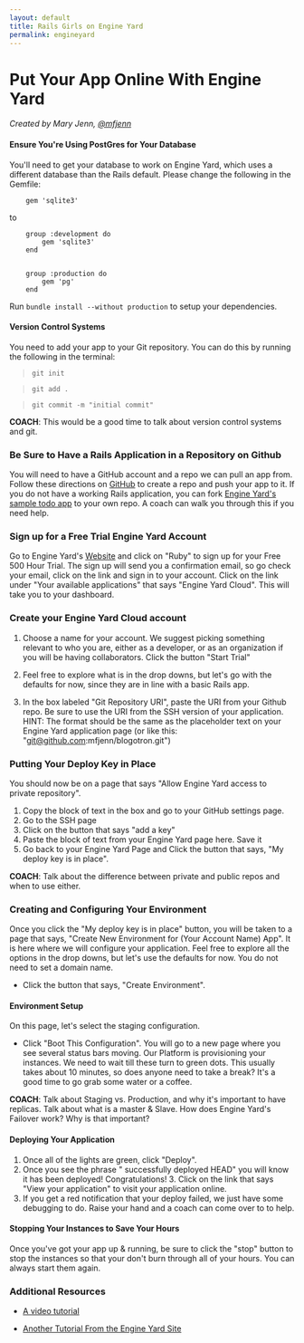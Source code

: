 ```yaml
---
layout: default
title: Rails Girls on Engine Yard
permalink: engineyard
---
```


# Put Your App Online With Engine Yard

*Created by Mary Jenn, [@mfjenn](https://twitter.com/mfjenn)*

#### Ensure You're Using PostGres for Your Database

You'll need to get your database to work on Engine Yard, which uses a different database than the Rails default. Please change the following in the Gemfile:


		gem 'sqlite3'


to

		group :development do
			gem 'sqlite3'
		end


		group :production do
			gem 'pg'
		end



Run `bundle install --without production` to setup your dependencies.

#### Version Control Systems

You need to add your app to your Git repository. You can do this by running the following in the terminal:


>	`git init`

>	`git add .`

>	`git commit -m "initial commit"`


__COACH__: This would be a good time to talk about version control systems and git.

### Be Sure to Have a Rails Application in a Repository on Github 

You will need to have a GitHub account and a repo we can pull an app from. Follow these directions on [GitHub](https://help.github.com/articles/create-a-repo) to create a repo and push your app to it. If you do not have a working Rails application, you can fork [Engine Yard's sample todo app](https://github.com/engineyard/todo) to your own repo. A coach can walk you through this if you need help. 

### Sign up for a Free Trial Engine Yard Account

Go to Engine Yard's [Website](https://www.engineyard.com/) and click on "Ruby" to sign up for your Free 500 Hour Trial. The sign up will send you a confirmation email, so go check your email, click on the link and sign in to your account. Click on the link under "Your available applications" that says "Engine Yard Cloud". This will take you to your dashboard. 

### Create your Engine Yard Cloud account

1. 	Choose a name for your account. We suggest picking something relevant to who you are, either as a developer, or as an organization if you will be having collaborators. Click the button "Start Trial"

2. 	Feel free to explore what is in the drop downs, but let's go with the defaults for now, since they are in line with a basic Rails app. 

3. 	In the box labeled "Git Repository URI", paste the URI from your Github repo. Be sure to use the URI from the SSH version of your application. HINT: The format should be the same as the placeholder text on your Engine Yard application page (or like this: "git@github.com:mfjenn/blogotron.git")


### Putting Your Deploy Key in Place

You should now be on a page that says "Allow Engine Yard access to private repository".

1.	Copy the block of text in the box and go to your GitHub settings page.
2.	Go to the SSH page
3.	Click on the button that says "add a key"
4.	Paste the block of text from your Engine Yard page here. Save it
5.	Go back to your Engine Yard Page and Click the button that says, "My deploy key is in place". 

__COACH__: Talk about the difference between private and public repos and when to use either.

### Creating and Configuring Your Environment

Once you click the "My deploy key is in place" button, you will be taken to a page that says, "Create New Environment for (Your Account Name) App". It is here where we will configure your application. Feel free to explore all the options in the drop downs, but let's use the defaults for now. You do not need to set a domain name. 
*	Click the button that says, "Create Environment". 

#### Environment Setup

On this page, let's select the staging configuration.
*	Click "Boot This Configuration". You will go to a new page where you see several status bars moving. Our Platform is provisioning your instances. We need to wait till these turn to green dots. This usually takes about 10 minutes, so does anyone need to take a break? It's a good time to go grab some water or a coffee. 

__COACH__: Talk about Staging vs. Production, and why it's important to have replicas. Talk about what is a master & Slave. How does Engine Yard's Failover work? Why is that important? 


#### Deploying Your Application

1.	Once all of the lights are green, click "Deploy". 
2.	Once you see the phrase "<your name> successfully deployed HEAD" you will know it has been deployed! Congratulations! 3.	Click on the link that says "View your application" to visit your application online. 
4.	If you get a red notification that your deploy failed, we just have some debugging to do. Raise your hand and a coach can come over to to help. 
	
	
#### Stopping Your Instances to Save Your Hours

Once you've got your app up & running, be sure to click the "stop" button to stop the instances so that your don't burn through all of your hours. You can always start them again. 	

### Additional Resources
*	[A video tutorial](https://support.cloud.engineyard.com/entries/21009937-Video-Tutorial-Set-up-an-Account-and-Deploy-an-Application)

*	[Another Tutorial From the Engine Yard Site](https://support.cloud.engineyard.com/entries/20996751-Tutorial-How-to-Deploy-the-ToDo-Application-on-a-Trial-Account)	

	

